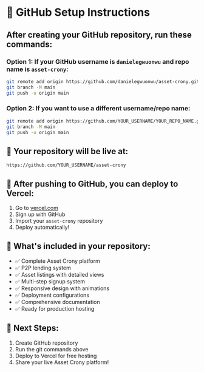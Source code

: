 # 🐙 GitHub Setup Instructions

## After creating your GitHub repository, run these commands:

### Option 1: If your GitHub username is `danielegwuonwu` and repo name is `asset-crony`:
```bash
git remote add origin https://github.com/danielegwuonwu/asset-crony.git
git branch -M main
git push -u origin main
```

### Option 2: If you want to use a different username/repo name:
```bash
git remote add origin https://github.com/YOUR_USERNAME/YOUR_REPO_NAME.git
git branch -M main
git push -u origin main
```

## 🔗 Your repository will be live at:
`https://github.com/YOUR_USERNAME/asset-crony`

## 🚀 After pushing to GitHub, you can deploy to Vercel:
1. Go to [vercel.com](https://vercel.com)
2. Sign up with GitHub
3. Import your `asset-crony` repository
4. Deploy automatically!

## 📁 What's included in your repository:
- ✅ Complete Asset Crony platform
- ✅ P2P lending system
- ✅ Asset listings with detailed views
- ✅ Multi-step signup system
- ✅ Responsive design with animations
- ✅ Deployment configurations
- ✅ Comprehensive documentation
- ✅ Ready for production hosting

## 🎯 Next Steps:
1. Create GitHub repository
2. Run the git commands above
3. Deploy to Vercel for free hosting
4. Share your live Asset Crony platform!


